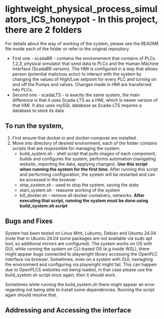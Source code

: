 # lightweight_physical_process_simulators_ICS_honeypot - In this project, there are 2 folders

For details about the way of working of the system, please see the README file inside each of the folder or refer to the original repository.

- First one - scadaBR - contains the environement that contains of PLCs 1,2,3, physical simulator that send data to PLCs and the Human Machine Interface (ScadaBR version). The HMI is configured in a way that allows person (potential malicious actor) to interact with the system by changing the values of High/Low setpoint for every PLC and turning on and off the Pumps and valves. Changes made in HMI are transferred into PLCs.
- Second one - scadaLTS - is exactly the same system, the main difference is that it uses Scada-LTS as a HMI, which is newer version of that HMI. It also uses mySQL database as Scada-LTS requires a database to store its data
## To run the system, 

1. First ensure that docker.io and docker-compose are installed.
2. Move into directory of desired environment, each of the folder contains scripts that are resposnible for managing the system:
   - build_system.sh - shell script that pulls images of each component, builds and configures the system, performs automation (navigating website, imporitng the data, applying changes). **Use this script when running the system for the first time**. After running this script and performing configuration, the system will be restarted and can be accessed in the browser
   - stop_system.sh - used to stop the system, saving the state
   - start_system.sh - reasume working of the system
   - kill_docker.sh - remove all docker containers, networks. **After executing that script, running the system must be done using build_system.sh script**

## Bugs and Fixes

System has been tested on Linux Mint, Lubuntu, Debian and Ubuntu 24.04 (note that in Ubuntu 24.04 some packages are not available via sudo apt tool, so additional mirrors are configured). 
The system works on OS with GUI, while running the system on CLI-based OS (e.g inside WSL), there might appear bugs connected to playwright library accessing the OpenPLC interface via browser.
Sometimes, even on a system with GUI, naviagting the environment and configuring via playwirght might fail. This can happen due to OpenPLCS websites not being loaded, in that case please use the build_system.sh script once again, then it should work.

Sometimes while running the build_system.sh there might appear an error regarding not being able to install some dependencies. Running the script again should resolve that.

## Addressing and Accessing the interface

